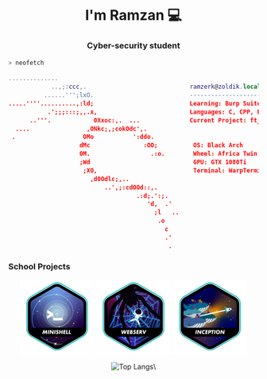 <h1 align="center"> I'm Ramzan 💻 </h1>
<h3 align="center">Cyber-security student </h3>

```zsh
> neofetch
```

```lua
..............                               
            ..,;:ccc,.                             ramzerk@zoldik.local
          ......''';lxO.                           --------------------- 
.....''''..........,:ld;                           Learning: Burp Suite, Kubernetes, Rust
           .';;;:::;,,.x,                          Languages: C, CPP, Python, ASM (arm64, x86), Docker                                                          
      ..'''.            0Xxoc:,.  ...              Current Project: ft_trancendance                                                                              
  ....                ,ONkc;,;cokOdc',.                                                                                               
 .                   OMo           ':ddo.                                                                                                    
                    dMc               :OO;          OS: Black Arch                                                                                 
                    0M.                 .:o.        Wheel: Africa Twin                                                                                          
                    ;Wd                             GPU: GTX 1080Ti                                                                                                
                     ;XO,                           Terminal: WarpTerminal                                                                                     
                       ,d0Odlc;,..                                                                                                   
                           ..',;:cdOOd::,.                                                                              
                                    .:d;.':;.                                                                                          
                                       'd,  .'                                                                                 
                                         ;l   ..                                                                                                
                                          .o                                                                       
                                            c                                                                                  
                                            .'                                                                                                              
                                             .                                                                                                              
```








 





<p align="left">
</p>

### School Projects

<div align="center">

<a href="https://github.com/rabouzia/minihell">![42 Badge](https://github.com/mcombeau/mcombeau/blob/main/42_badges/minishelle.png)</a>
<a href="https://github.com/rabouzia/webserv">![42 Badge](https://github.com/mcombeau/mcombeau/blob/main/42_badges/webserve.png)</a>
<a href="https://github.com/rabouzia/inception">![42 Badge](https://github.com/mcombeau/mcombeau/blob/main/42_badges/inceptione.png)</a>

![Top Langs](https://github-readme-stats.vercel.app/api/top-langs/?username=rabouzia&layout=donut-vertical)\


<!-- 
- 📫 How to reach me **rabouzia@student.42.fr**
<div align="center">
[![rabouzia's 42 stats](https://badge.mediaplus.ma/kettlebells/rabouzia?UM6P=off)](https://github.com/oakoudad/badge42)


</div>
<div align="center">

![tryhackme stats](https://raw.githubusercontent.com/<SET_USERNAME_HERE>/<SET_USERNAME_HERE>/master/assets/thm_propic.png)

</div>
<a href="https://github.com/mcombeau/ft_transcendance">![42 Badge](https://github.com/mcombeau/mcombeau/blob/main/42_badges/ft_transcendencee.png)</a>
<a href="">![42 Badge](https://github.com/mcombeau/mcombeau/blob/main/42_badges/ft_transcendencen.png)</a>
<a href="">![42 Badge](https://github.com/mcombeau/mcombeau/blob/main/42_badges/common_coren.png)</a>
-->
</div>
